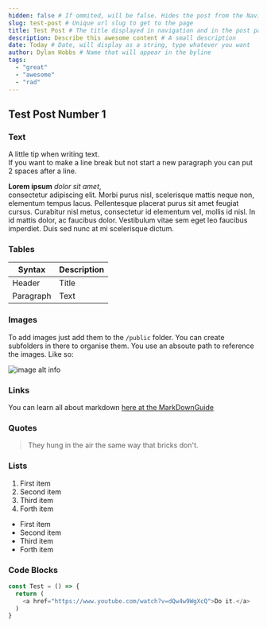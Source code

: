 ```yaml
---
hidden: false # If ommited, will be false. Hides the post from the Navigation and URL
slug: test-post # Unique url slug to get to the page
title: Test Post # The title displayed in navigation and in the post page
description: Describe this awesome content # A small description
date: Today # Date, will display as a string, type whatever you want
author: Dylan Hobbs # Name that will appear in the byline
tags:
  - "great"
  - "awesome"
  - "rad"
---
```


## Test Post Number 1

### Text
A little tip when writing text.  
If you want to make a line break but not start a new paragraph you can put 2 spaces after a line.

**Lorem ipsum** *dolor sit amet*,  
 consectetur adipiscing elit. Morbi purus nisl, scelerisque mattis neque non, elementum tempus lacus. Pellentesque placerat purus sit amet feugiat cursus. Curabitur nisl metus, consectetur id elementum vel, mollis id nisl. In id mattis dolor, ac faucibus dolor. Vestibulum vitae sem eget leo faucibus imperdiet. Duis sed nunc at mi scelerisque dictum.

### Tables
| Syntax      | Description |
| ----------- | ----------- |
| Header      | Title       |
| Paragraph   | Text        |


### Images
To add images just add them to the `/public` folder. You can create subfolders in there to organise them.
You use an absoute path to reference the images. Like so:

![image alt info](/testProject/image.jpg)

### Links 
You can learn all about markdown [here at the MarkDownGuide](https://www.markdownguide.org/basic-syntax/)

### Quotes
> They hung in the air the same way that bricks don't.

### Lists
1. First item
2. Second item
3. Third item
4. Forth item

- First item
- Second item
- Third item
- Forth item

### Code Blocks
```javascript
const Test = () => {
  return (
    <a href="https://www.youtube.com/watch?v=dQw4w9WgXcQ">Do it.</a>
  )
}
```